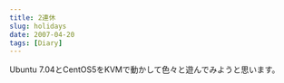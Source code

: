 ```yaml
---
title: 2連休
slug: holidays
date: 2007-04-20
tags: [Diary]
---
```


Ubuntu 7.04とCentOS5をKVMで動かして色々と遊んでみようと思います。
